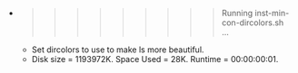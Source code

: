 * >>>>>>>>> Running inst-min-con-dircolors.sh ...
  * Set dircolors to use  to make ls more beautiful.
  * Disk size = 1193972K. Space Used = 28K. Runtime = 00:00:00:01.
